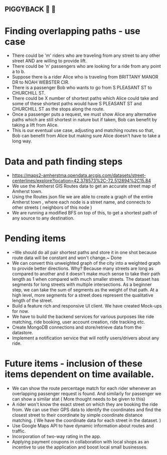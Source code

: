 ## PIGGYBACK   :blue_car: :pig:

# Finding overlapping paths - use case
* There could be 'm' riders who are traveling from any street to any other street AND are willing to provide lift.
* There could be 'n' passengers who are looking for a ride from any point a to b.
* Suppose there is a rider Alice who is traveling from BRITTANY MANOR DR to NOAH WEBSTER CIR.
* There is a passenger Bob who wants to go from S PLEASANT ST to CHURCHILL ST.
* There could be X number of shortest paths which Alice could take and some of these shortest paths would have S PLEASANT ST and CHURCHILL ST as the stops along the route.
* Once a passenger puts a request, we must show Alice any alternative paths which are still shortest in nature but if taken, Bob can benefit by taking a lift from Alice.
* This is our eventual use case, adjusting and matching routes so that, Bob can benefit from Alice but making sure Alice doesn't have to take a long way.


# Data and path finding steps
* https://maps2-amherstma.opendata.arcgis.com/datasets/street-centerlines/explore?location=42.378573%2C-72.512894%2C15.84
* We use the Amherst GIS Routes data to get an accurate street map of Amherst town.
* Using the Routes json file we are able to create a graph of the entire Amherst town , where each node is a street name, and connects to other streets ( neighbors of this node )
* We are running a modified BFS on top of this, to get a shortest path of any source to any destination.


# Pending items
* ~We should do all pair shortest paths and store it in one shot because route data will be constant and won't change.~ Done
* We can convert this unweighted graph of the city into a weighted graph to provide better directions. Why? Because many streets are long as compared to another and it doesn't make much sense to take their path length as 1 when compared with much smaller streets. The dataset has segments for long streets with multiple intersections. As a beginner step, we can take the sum of segments as the weight of that path. At a high level, more segments for a street does represent the qualitative length of the street.
* Build a feature rich and responsive UI client. We have created Mock-ups for now.
* We have to build the backend services for various purposes like ride matching, ride booking, user account creation, ride tracking etc.
* Create MongoDB connections and store/retrieve data from the datastore.
* Implement a notification service that will notify users/drivers about any ride.


# Future items - inclusion of these items dependent on time available.
* We can show the route percentage match for each rider whenever an overlapping passenger request is found. And similarly for passenger we can show a similar stat ( More thought needs to be given to this)
* A rider won't know the exact street on which they are booking the ride from. We can use their GPS data to identify the coordinates and find the closest street to their coordinate by simple coordinate distance matching. ( We have the coordinate data for each street in the dataset. )
* Use Google Maps API to have dynamic information about routes and traffic.
* Incorporation of two-way rating in the app.
* Applying payment coupons in collaboration with local shops as an incentive to use the application and boost local small businesses.
